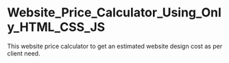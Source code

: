 # Website_Price_Calculator_Using_Only_HTML_CSS_JS
This website price calculator to get an estimated website design cost as per client need.
